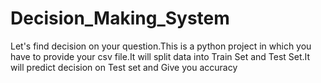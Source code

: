 # Decision_Making_System
Let's find decision on your question.This is a python project in which you have to provide your csv file.It will split data into Train Set and Test Set.It will predict decision on Test set and Give you accuracy
